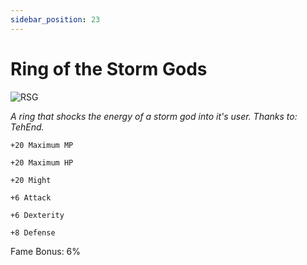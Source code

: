 ```yaml
---
sidebar_position: 23
---
```


# Ring of the Storm Gods

![RSG](https://vwiki.valorserver.com/api/item/picture/ring%20of%20the%20storm%20gods)

<i>A ring that shocks the energy of a storm god into it's user. Thanks to: TehEnd.</i>

    +20 Maximum MP
    
    +20 Maximum HP
    
    +20 Might
    
    +6 Attack
    
    +6 Dexterity
    
    +8 Defense
    
Fame Bonus: 6%
